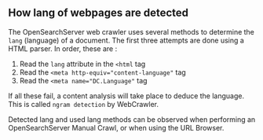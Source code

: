 ## How lang of webpages are detected

The OpenSearchServer web crawler uses several methods to determine the `lang` (language) of a document. The first three attempts are done using a HTML parser. In order, these are :

1. Read the `lang` attribute in the `<html` tag
2. Read the `<meta http-equiv="content-language"` tag
3. Read the `<meta name="DC.Language"` tag

If all these fail, a content analysis will take place to deduce the language. This is called `ngram detection` by WebCrawler.

Detected lang and used lang methods can be observed when performing an OpenSearchServer Manual Crawl, or when using the URL Browser.
